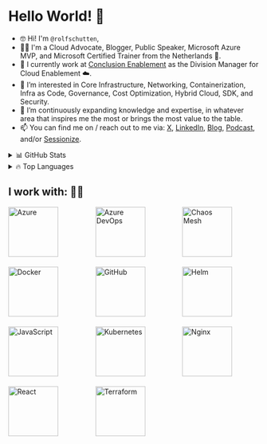 # Hello World! 👋

- 🤓 Hi! I'm `@rolfschutten`,
- 👨‍💼 I'm a Cloud Advocate, Blogger, Public Speaker, Microsoft Azure MVP, and Microsoft Certified Trainer from the Netherlands 🌷.
- 💼 I currently work at [Conclusion Enablement](https://www.conclusion.nl/en/enablement) as the Division Manager for Cloud Enablement ☁️.
- 👀 I’m interested in Core Infrastructure, Networking, Containerization, Infra as Code, Governance, Cost Optimization, Hybrid Cloud, SDK, and Security.
- 🌱 I’m continuously expanding knowledge and expertise, in whatever area that inspires me the most or brings the most value to the table.
- 📫 You can find me on / reach out to me via: [X](https://x.com/rolf_schutten), [LinkedIn](https://www.linkedin.com/in/rolf-schutten/), [Blog](https://schutten.cloud/), [Podcast](https://www.youtube.com/@azuretalkspodcast), and/or [Sessionize](https://sessionize.com/rolf-schutten/).

<details>
  <summary>📊 GitHub Stats</summary>
  
  ![RolfSchutten's GitHub stats](https://github-readme-stats.vercel.app/api?username=rolfschutten&theme=dark&show_icons=true)
  
</details>

<details>
  <summary>🔥 Top Languages</summary>
  
  [![Top Langs](https://github-readme-stats.vercel.app/api/top-langs/?username=rolfschutten&theme=dark&show_icons=true)](https://github.com/anuraghazra/github-readme-stats)
  
</details>

## I work with: 🧑‍💻
<div style="display: grid; grid-template-columns: repeat(3, 1fr); gap: 20px; justify-content: center;">
  <img src="https://upload.wikimedia.org/wikipedia/commons/thumb/f/fa/Microsoft_Azure.svg/2048px-Microsoft_Azure.svg.png" alt="Azure" width="100" height="100">
  <img src="https://www.svgrepo.com/show/448271/azure-devops.svg" alt="Azure DevOps" width="100" height="100">
  <img src="https://avatars.githubusercontent.com/u/59082378?s=200&v=4" alt="Chaos Mesh" width="100" height="100">
  <img src="https://www.svgrepo.com/show/353659/docker-icon.svg" alt="Docker" width="100" height="100">
  <img src="https://cdns.iconmonstr.com/wp-content/releases/preview/2012/240/iconmonstr-github-1.png" alt="GitHub" width="100" height="100">
  <img src="https://seeklogo.com/images/H/helm-logo-9208DB3EE5-seeklogo.com.png" alt="Helm" width="100" height="100">
  <img src="https://icons.veryicon.com/png/o/business/vscode-program-item-icon/javascript-3.png" alt="JavaScript" width="100" height="100">
  <img src="https://upload.wikimedia.org/wikipedia/commons/thumb/3/39/Kubernetes_logo_without_workmark.svg/2109px-Kubernetes_logo_without_workmark.svg.png" alt="Kubernetes" width="100" height="100">
  <img src="https://www.svgrepo.com/show/373924/nginx.svg" alt="Nginx" width="100" height="100">
  <img src="https://upload.wikimedia.org/wikipedia/commons/thumb/a/a7/React-icon.svg/2300px-React-icon.svg.png" alt="React" width="100" height="100">
  <img src="https://www.svgrepo.com/show/354447/terraform-icon.svg" alt="Terraform" width="100" height="100">
  <!-- Add more logos as needed -->
</div>

